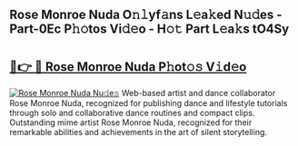 ## Rose Monroe Nuda O𝚗𝚕yf𝚊ns L𝚎a𝚔ed N𝚞𝚍es - Part-0Ec P𝚑𝚘tos Vi𝚍𝚎o - H𝚘𝚝 Part L𝚎a𝚔s tO4Sy

# <h2><a href="http://kf1rrh.oniu.top/?m=Rose+Monroe+Nuda">🔗👉 🔴 Rose Monroe Nuda P𝚑ot𝚘𝚜 V𝚒d𝚎o</a></h2>

[![Rose Monroe Nuda Nu𝚍e𝚜](https://i.imgur.com/0qMVB7G.gif)](http://kf1rrh.oniu.top/?m=Rose+Monroe+Nuda)
Web-based artist and dance collaborator Rose Monroe Nuda, recognized for publishing dance and lifestyle tutorials through solo and collaborative dance routines and compact clips. Outstanding mime artist Rose Monroe Nuda, recognized for their remarkable abilities and achievements in the art of silent storytelling.  
